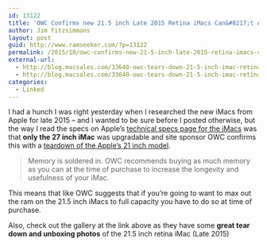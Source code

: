 ```yaml
---
id: 13122
title: 'OWC Confirms new 21.5 inch Late 2015 Retina iMacs Can&#8217;t Accept User Installed RAM Upgrades'
author: Jim Fitzsimmons
layout: post
guid: http://www.ramseeker.com/?p=13122
permalink: /2015/10/owc-confirms-new-21-5-inch-late-2015-retina-imacs-cant-accept-user-installed-ram-upgrades/
external-url:
  - http://blog.macsales.com/33640-owc-tears-down-21-5-inch-imac-retina-4k-confirms-memory-is-soldered
  - http://blog.macsales.com/33640-owc-tears-down-21-5-inch-imac-retina-4k-confirms-memory-is-soldered
categories:
  - Linked
---
```

I had a hunch I was right yesterday when I researched the new iMacs from Apple for late 2015 &#8211; and I wanted to be sure before I posted otherwise, but the way I read the specs on Apple&#8217;s [technical specs page for the iMacs][1] was that **only the 27 inch iMac** was upgradable and site sponsor OWC confirms this with a [teardown of the Apple&#8217;s 21 inch model][2].

> Memory is soldered in. OWC recommends buying as much memory as you can at the time of purchase to increase the longevity and usefulness of your iMac. 

This means that like OWC suggests that if you&#8217;re going to want to max out the ram on the 21.5 inch iMacs to full capacity you have to do so at time of purchase.

Also, check out the gallery at the link above as they have some **great tear down and unboxing photos** of the 21.5 inch retina iMac (Late 2015)

 [1]: http://www.apple.com/imac/specs/
 [2]: http://blog.macsales.com/33640-owc-tears-down-21-5-inch-imac-retina-4k-confirms-memory-is-soldered
